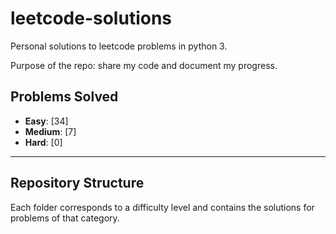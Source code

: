 # leetcode-solutions

Personal solutions to leetcode problems in python 3.

Purpose of the repo: share my code and document my progress.

## Problems Solved

- **Easy**: [34]  <!-- Placeholder for Easy problems count -->
- **Medium**: [7] <!-- Placeholder for Medium problems count -->
- **Hard**: [0]   <!-- Placeholder for Hard problems count -->

---

## Repository Structure

Each folder corresponds to a difficulty level and contains the solutions for problems of that category.


